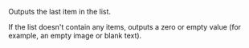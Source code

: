 Outputs the last item in the list.

If the list doesn't contain any items, outputs a zero or empty value (for example, an empty image or blank text).
